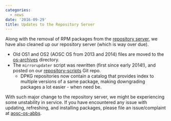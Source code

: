 ```yaml
---
categories:
  - news
date: '2016-09-29'
title: Updates to the Repository Server
---
```



Along with the removal of RPM packages from the [repository server](https://repo.aosc.io), we have also cleaned up our repository server (which is way over due).

- Old OS1 and OS2 (AOSC OS from 2013 and 2014) files are moved to the [os-archives](https://repo.aosc.io/os-archives/) directory.
- The `mirrorupdater` script was rewritten (first since early 2014!), and posted on our [repository-scripts](https://github.com/AOSC-Dev/repository-scripts) Git repo.
  - DPKG repositories now contain a catalog that provides index to multiple versions of a same package, making downgrading packages a lot easier - when need be.

With such major change to the repository server, we might be experiencing some unstability in service. If you have encountered any issue with updating, refreshing, and installing packages, please file an issue/complaint at [aosc-os-abbs](https://github.com/AOSC-Dev/aosc-os-abbs/issues).